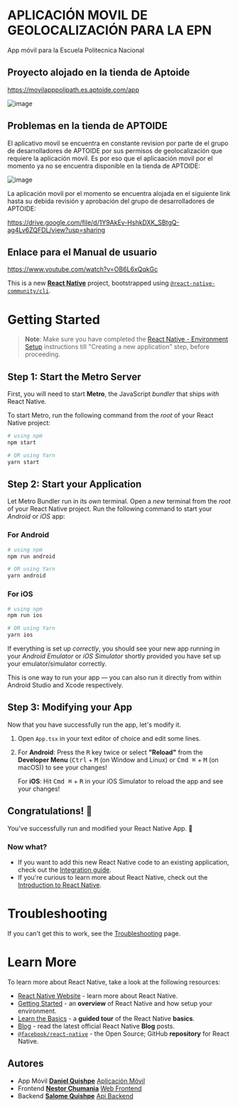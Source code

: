 # APLICACIÓN MOVIL DE GEOLOCALIZACIÓN PARA LA EPN
App móvil para la Escuela Politecnica Nacional 

## Proyecto alojado en la tienda de Aptoide
https://movilapppolipath.es.aptoide.com/app

![image](https://github.com/DAQG/movilapp-poli-path-dev/assets/117754291/d3041903-85de-42ad-a957-b9835294b465)

## Problemas en la tienda de APTOIDE
El aplicativo movil se encuentra en constante revision por parte de el grupo de desarrolladores de APTOIDE por sus permisos de geolocalización que requiere la aplicación movil. Es por eso que el aplicaación movil por el momento ya no se encuentra disponible en la tienda de APTOIDE:


![image](https://github.com/DAQG/movilapp-poli-path-dev/assets/117754291/2938b7a8-411c-4791-91d5-44a0b7c7f6b3)

La aplicación movil por el momento se encuentra alojada en el siguiente link hasta su debida revisión y aprobación del grupo de desarrolladores de APTOIDE:


https://drive.google.com/file/d/1Y9AkEv-HshkDXK_SBtgQ-ag4Lv6ZQFDL/view?usp=sharing 

## Enlace para el Manual de usuario
https://www.youtube.com/watch?v=OB6L6xQqkGc


This is a new [**React Native**](https://reactnative.dev) project, bootstrapped using [`@react-native-community/cli`](https://github.com/react-native-community/cli).

# Getting Started

>**Note**: Make sure you have completed the [React Native - Environment Setup](https://reactnative.dev/docs/environment-setup) instructions till "Creating a new application" step, before proceeding.

## Step 1: Start the Metro Server

First, you will need to start **Metro**, the JavaScript _bundler_ that ships _with_ React Native.

To start Metro, run the following command from the _root_ of your React Native project:

```bash
# using npm
npm start

# OR using Yarn
yarn start
```

## Step 2: Start your Application

Let Metro Bundler run in its _own_ terminal. Open a _new_ terminal from the _root_ of your React Native project. Run the following command to start your _Android_ or _iOS_ app:

### For Android

```bash
# using npm
npm run android

# OR using Yarn
yarn android
```

### For iOS

```bash
# using npm
npm run ios

# OR using Yarn
yarn ios
```

If everything is set up _correctly_, you should see your new app running in your _Android Emulator_ or _iOS Simulator_ shortly provided you have set up your emulator/simulator correctly.

This is one way to run your app — you can also run it directly from within Android Studio and Xcode respectively.

## Step 3: Modifying your App

Now that you have successfully run the app, let's modify it.

1. Open `App.tsx` in your text editor of choice and edit some lines.
2. For **Android**: Press the <kbd>R</kbd> key twice or select **"Reload"** from the **Developer Menu** (<kbd>Ctrl</kbd> + <kbd>M</kbd> (on Window and Linux) or <kbd>Cmd ⌘</kbd> + <kbd>M</kbd> (on macOS)) to see your changes!

   For **iOS**: Hit <kbd>Cmd ⌘</kbd> + <kbd>R</kbd> in your iOS Simulator to reload the app and see your changes!

## Congratulations! :tada:

You've successfully run and modified your React Native App. :partying_face:

### Now what?

- If you want to add this new React Native code to an existing application, check out the [Integration guide](https://reactnative.dev/docs/integration-with-existing-apps).
- If you're curious to learn more about React Native, check out the [Introduction to React Native](https://reactnative.dev/docs/getting-started).

# Troubleshooting

If you can't get this to work, see the [Troubleshooting](https://reactnative.dev/docs/troubleshooting) page.

# Learn More

To learn more about React Native, take a look at the following resources:

- [React Native Website](https://reactnative.dev) - learn more about React Native.
- [Getting Started](https://reactnative.dev/docs/environment-setup) - an **overview** of React Native and how setup your environment.
- [Learn the Basics](https://reactnative.dev/docs/getting-started) - a **guided tour** of the React Native **basics**.
- [Blog](https://reactnative.dev/blog) - read the latest official React Native **Blog** posts.
- [`@facebook/react-native`](https://github.com/facebook/react-native) - the Open Source; GitHub **repository** for React Native.
  


## Autores
* App Móvil [**Daniel Quishpe**](https://github.com/DAQG) [Aplicación Móvil](https://github.com/DAQG/movilapp-poli-path-dev.git)
* Frontend [**Nestor Chumania**](https://github.com/RotsenCH) [Web Frontend](  )
* Backend [**Salome Quishpe**](https://github.com/Salo-Quispe) [Api Backend](https://github.com/Salo-Quispe/backend-poli-path)
